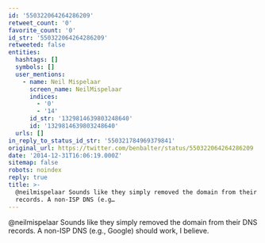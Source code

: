 ```yaml
---
id: '550322064264286209'
retweet_count: '0'
favorite_count: '0'
id_str: '550322064264286209'
retweeted: false
entities:
  hashtags: []
  symbols: []
  user_mentions:
    - name: Neil Mispelaar
      screen_name: NeilMispelaar
      indices:
        - '0'
        - '14'
      id_str: '1329814639803248640'
      id: '1329814639803248640'
  urls: []
in_reply_to_status_id_str: '550321784969379841'
original_url: https://twitter.com/benbalter/status/550322064264286209
date: '2014-12-31T16:06:19.000Z'
sitemap: false
robots: noindex
reply: true
title: >-
  @neilmispelaar Sounds like they simply removed the domain from their DNS
  records. A non-ISP DNS (e.g…
---
```


@neilmispelaar Sounds like they simply removed the domain from their DNS records. A non-ISP DNS (e.g., Google) should work, I believe.